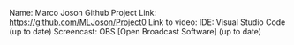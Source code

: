 Name: Marco Joson
Github Project Link: https://github.com/MLJoson/Project0
Link to video:
IDE: Visual Studio Code (up to date)
Screencast: OBS [Open Broadcast Software] (up to date)

